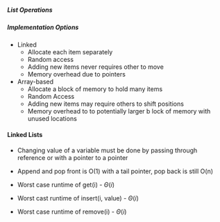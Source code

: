 ##### List Operations

##### Implementation Options
- Linked
    - Allocate each item separately
    - Random access 
    - Adding new items never requires other to move
    - Memory overhead due to pointers
- Array-based
    - Allocate a block of memory to hold many items
    - Random Access
    - Adding new items may require others to shift positions
    - Memory overhead to to potentially larger b lock of memory with unused locations

#### Linked Lists
- Changing value of a variable must be done by passing through reference or with a pointer to a pointer
- Append and pop front is O(1) with a tail pointer, pop back is still O(n)

- Worst case runtime of get(i) - $\Theta(i)$
- Worst cast runtime of insert(i, value) - $\Theta(i)$
- Worst case runtime of remove(i) - $\Theta(i)$